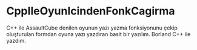 # CppIleOyunIcindenFonkCagirma
C++ ile AssaultCube denilen oyunun yazı yazma fonksiyonunu çekip oluşturulan formdan oyuna yazı yazdıran basit bir yazılım. Borland C++ ile yazdım.
